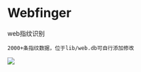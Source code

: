 # Webfinger
 web指纹识别

    2000+条指纹数据，位于lib/web.db可自行添加修改
![](https://github.com/se55i0n/Webfinger/blob/master/lib/yx.png)
